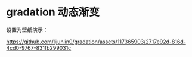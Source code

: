 # gradation 动态渐变

设置为壁纸演示：

https://github.com/lijunlin0/gradation/assets/117365903/2717e92d-816d-4cd0-9767-831fb299031c





